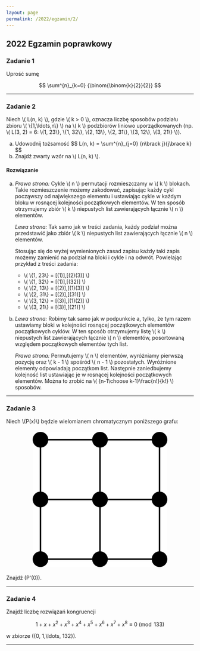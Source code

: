 ```yaml
---
layout: page
permalink: /2022/egzamin/2/
---
```


## 2022 Egzamin poprawkowy

### Zadanie 1

<div>
Uprość sumę

$$ \sum^{n}_{k=0} {\binom{\binom{k}{2}}{2}} $$
</div>

---

### Zadanie 2

<div>
Niech \( L(n, k) \), gdzie \( k > 0 \), oznacza liczbę
sposobów podziału zbioru \( \{1,\ldots,n\} \) na \( k \)
podzbiorów liniowo uporządkowanych (np. \( L(3, 2) = 6: \{1, 23\}, \{1, 32\}, \{2, 13\}, \{2, 31\}, \{3, 12\}, \{3, 21\} \)).

<ol type="a">
  <li>
  Udowodnij tożsamość $$ L(n, k) = \sum^{n}_{j=0} {n\brack j}{j\brace k} $$
  </li>
  <li>
  Znajdź zwarty wzór na \( L(n, k) \).
  </li>
</ol>
</div>

<div data-collapse>
  <h4 class="collapsible">Rozwiązanie</h4>
  <div class="solution">
    <ol type="a">
      <li>
        <p>
          <em>Prawa strona:</em> Cykle \( n \) permutacji rozmieszczamy w \( k \) blokach.
          Takie rozmieszczenie możemy zakodować, zapisując każdy cykl począwszy od największego
          elementu i  ustawiając cykle w każdym bloku w rosnącej kolejności początkowych 
          elementów. W ten sposób otrzymujemy zbiór \( k \) niepustych list
          zawierających łącznie \( n \) elementów.
        </p>
        <p>
          <em>Lewa strona:</em> Tak samo jak w treści zadania, każdy podział można przedstawić jako zbiór \( k \) niepustych list
          zawierających łącznie \( n \) elementów.
        </p>
        <p>
          Stosując się do wyżej wymienionych zasad zapisu każdy taki zapis możemy zamienić na podział na bloki i cykle i na odwrót. Powielając przykład z treści zadania:
          <ul>
            <li>
              \( \{1, 23\} = [(1)],[(2)(3)] \) 
            </li>
            <li>
              \( \{1, 32\} = [(1)],[(32)] \) 
            </li>
            <li>
              \( \{2, 13\} = [(2)],[(1)(3)] \) 
            </li>
            <li>
              \( \{2, 31\} = [(2)],[(31)] \) 
            </li>
            <li>
              \( \{3, 12\} = [(3)],[(1)(2)] \) 
            </li>
            <li>
              \( \{3, 21\} = [(3)],[(21)] \) 
            </li>
          </ul>
        </p>
      </li>
      <li>
        <p>
          <em>Lewa strona:</em> Robimy tak samo jak w podpunkcie a, tylko, że tym razem
          ustawiamy bloki w kolejności rosnącej początkowych elementów początkowych cyklów.
          W ten sposób otrzymujemy listę \( k \) niepustych list
          zawierających łącznie \( n \) elementów, posortowaną względem początkowych elementów tych list.
        </p>
        <p>
          <em>Prawa strona:</em> Permutujemy \( n \) elementów, wyróżniamy pierwszą pozycję oraz
          \( k - 1 \) spośród \( n - 1 \) pozostałych. Wyróżnione elementy odpowiadają
          początkom list. Następnie zaniedbujemy kolejność list ustawiając je w rosnącej
          kolejności początkowych elementów. Można to zrobić na \( {n-1\choose k-1}\frac{n!}{k!} \) sposobów.
        </p>
      </li>
    </ol>
  </div>
</div>

---

### Zadanie 3

<div>
Niech \(P(x)\) będzie wielomianem chromatycznym poniższego grafu:

<p style="margin-top: 20px; margin-bottom: 20px">
<img src="/images/2022_egz2_zad3.svg" alt="2x2 grid"  style="display:block; margin-left:auto; margin-right:auto">
</p>

Znajdź \(P'(0)\).
</div>

---

### Zadanie 4

<div>
Znajdź liczbę rozwiązań kongruencji

$$ 1 + x + x^2 +x^3 + x^4 + x^5 + x^6 + x^7 + x^8 \equiv 0 \pmod{133} $$

w zbiorze \(\{0, 1,\ldots, 132\}\).
</div>

---

